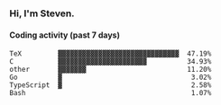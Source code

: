 ### Hi, I'm Steven.

#### Coding activity (past 7 days)
```
TeX         ▓▓▓▓▓▓▓▓▓▓▓▓▓▓▓▓▓▓▓▓▓▓▓▓▓▓▓▓▓▓  47.19%
C           ▓▓▓▓▓▓▓▓▓▓▓▓▓▓▓▓▓▓▓▓▓▓          34.93%
other       ▓▓▓▓▓▓▓                         11.20%
Go          ▓                                3.02%
TypeScript  ▓                                2.58%
Bash                                         1.07%
```
